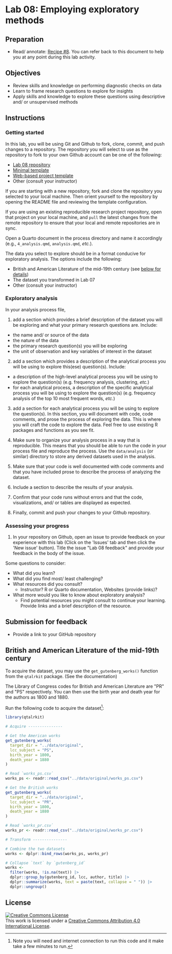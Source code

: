 # Lab 08: Employing exploratory methods

## Preparation

- Read/ annotate: [Recipe \#8](https://qtalr.github.io/qtalrkit/articles/recipe-8.html). You can refer back to this document to help you at any point during this lab activity.

## Objectives

- Review skills and knowledge on performing diagnostic checks on data
- Learn to frame research questions to explore for insights
- Apply skills and knowledge to explore these questions using descriptive and/ or unsupervised methods

## Instructions

### Getting started

In this lab, you will be using Git and Github to fork, clone, commit, and push changes to a repository. The repository you will select to use as the repository to fork to your own Github account can be one of the following:

- [Lab 08 repository](https://github.com/qtalr/lab-07)
- [Minimal template](https://github.com/qtalr/project)
- [Web-based project template](https://github.com/qtalr/project_web)
- Other (consult your instructor)

If you are starting with a new repository, fork and clone the repository you selected to your local machine. Then orient yourself to the repository by opening the README file and reviewing the template configuration.

If you are using an existing reproducible research project repository, open that project on your local machine, and `pull` the latest changes from the remote repository to ensure that your local and remote repositories are in sync.

Open a Quarto document in the process directory and name it accordingly (e.g., `4_analysis.qmd`, `analysis.qmd`, *etc.*).

The data you select to explore should be in a format conducive for exploratory analysis. The options include the following:

- British and American Literature of the mid-19th century (see [below for details](#british-and-american-literature-of-the-mid-19th-century))
- The dataset you transformed in Lab 07
- Other (consult your instructor)

### Exploratory analysis

In your analysis process file,

1. add a section which provides a brief description of the dataset you will be exploring and what your primary research questions are. Include:

  - the name and/ or source of the data
  - the nature of the data
  - the primary research question(s) you will be exploring
  - the unit of observation and key variables of interest in the dataset

2. add a section which provides a description of the analytical process you will be using to explore this(ese) question(s). Include:

  - a description of the high-level analytical process you will be using to explore the question(s) (e.g. frequency analysis, clustering, *etc.*)
  - for each analytical process, a description of the specific analytical process you will be using to explore the question(s) (e.g. frequency analysis of the top 10 most frequent words, *etc.*)

3. add a section for each analytical process you will be using to explore the question(s). In this section, you will document with code, code comments, and prose the process of exploring the data. This is where you will craft the code to explore the data. Feel free to use existing R packages and functions as you see fit.

4. Make sure to organize your analysis process in a way that is reproducible. This means that you should be able to run the code in your  process file and reproduce the process. Use the `data/analysis` (or similar) directory to store any derived datasets used in the analysis.

5. Make sure that your code is well documented with code comments and that you have included prose to describe the process of analyzing the dataset.

6. Include a section to describe the results of your analysis.

7. Confirm that your code runs without errors and that the code, visualizations, and/ or tables are displayed as expected.

8. Finally, commit and push your changes to your Github repository.

### Assessing your progress

1. In your repository on Github, open an issue to provide feedback on your experience with this lab (Click on the 'Issues' tab and then click the 'New issue' button). Title the issue "Lab 08 feedback" and provide your feedback in the body of the issue.

Some questions to consider:

  - What did you learn?
  - What did you find most/ least challenging?
  - What resources did you consult?
    - Instructor? R or Quarto documentation, Websites (provide links)?
  - What more would you like to know about exploratory analysis?
    - Find potential resources you might consult to continue your learning. Provide links and a brief description of the resource.

## Submission for feedback

- Provide a link to your GitHub repository

## British and American Literature of the mid-19th century

To acquire the dataset, you may use the `get_gutenberg_works()` function from the `qtalrkit` package. (See the documentation)

The Library of Congress codes for British and American Literature are "PR" and "PS" respectively. You can then use the birth year and death year for the authors as 1800 and 1880.

Run the following code to acquire the dataset[^1]:

[^1]: Note you will need and internet connection to run this code and it make take a few minutes to run.

```r
library(qtalrkit)

# Acquire ---------------

# Get the American works
get_gutenberg_works(
  target_dir = "../data/original",
  lcc_subject = "PS",
  birth_year = 1800,
  death_year = 1880
)

# Read `works_ps.csv`
works_ps <- readr::read_csv("../data/original/works_ps.csv")

# Get the British works
get_gutenberg_works(
  target_dir = "../data/original",
  lcc_subject = "PR",
  birth_year = 1800,
  death_year = 1880
)

# Read `works_pr.csv`
works_pr <- readr::read_csv("../data/original/works_pr.csv")

# Transform ---------------

# Combine the two datasets
works <- dplyr::bind_rows(works_ps, works_pr)

# Collapse `text` by `gutenberg_id`
works <-
  filter(works, !is.na(text)) |>
  dplyr::group_by(gutenberg_id, lcc, author, title) |>
  dplyr::summarize(works, text = paste(text, collapse = " ")) |>
  dplyr::ungroup()
```


## License

<a rel="license" href="http://creativecommons.org/licenses/by/4.0/"><img alt="Creative Commons License" style="border-width:0" src="https://i.creativecommons.org/l/by/4.0/88x31.png" /></a><br />This work is licensed under a <a rel="license" href="http://creativecommons.org/licenses/by/4.0/">Creative Commons Attribution 4.0 International License</a>.
